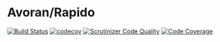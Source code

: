 # Avoran/Rapido
[![Build Status](https://travis-ci.org/Avoran/Rapido.svg?branch=master)](https://travis-ci.org/Avoran/Rapido.svg?branch=master) [![codecov](https://codecov.io/gh/Avoran/Rapido/branch/master/graph/badge.svg)](https://codecov.io/gh/Avoran/Rapido) [![Scrutinizer Code Quality](https://scrutinizer-ci.com/g/Avoran/Rapido/badges/quality-score.png?b=master)](https://scrutinizer-ci.com/g/Avoran/Rapido/?branch=master) [![Code Coverage](https://scrutinizer-ci.com/g/Avoran/Rapido/badges/coverage.png?b=master)](https://scrutinizer-ci.com/g/Avoran/Rapido/?branch=master)
